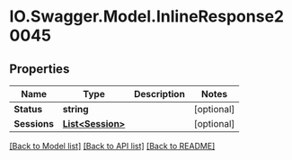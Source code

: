 # IO.Swagger.Model.InlineResponse20045
## Properties

Name | Type | Description | Notes
------------ | ------------- | ------------- | -------------
**Status** | **string** |  | [optional] 
**Sessions** | [**List&lt;Session&gt;**](Session.md) |  | [optional] 

[[Back to Model list]](../README.md#documentation-for-models) [[Back to API list]](../README.md#documentation-for-api-endpoints) [[Back to README]](../README.md)

